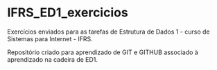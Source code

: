 # IFRS_ED1_exercicios
Exercícios enviados para as tarefas de Estrutura de Dados 1 - curso de Sistemas para Internet - IFRS.

Repositório criado para aprendizado de GIT e GITHUB associado à aprendizado na cadeira de ED1.
